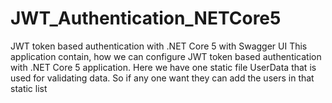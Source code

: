 # JWT_Authentication_NETCore5
JWT token based authentication with .NET Core 5 with Swagger UI
This application contain, how we can configure JWT token based authentication with .NET Core 5 application.
Here we have one static file UserData that is used for validating data. So if any one want they can add the users in that static list
